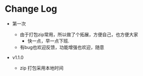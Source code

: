 # Change Log
- 第一次
  - 由于打包zip常用，所以做了个拓展，方便自己，也方便大家
    - 快一点，早一点下班.
  - 有bug也欢迎反馈，功能增强也欢迎，随意

 - v1.1.0
   - zip 打包采用本地时间
